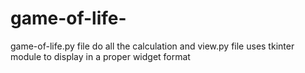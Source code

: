 # game-of-life-
game-of-life.py file do all the calculation and view.py file uses tkinter module to display in a proper widget format
